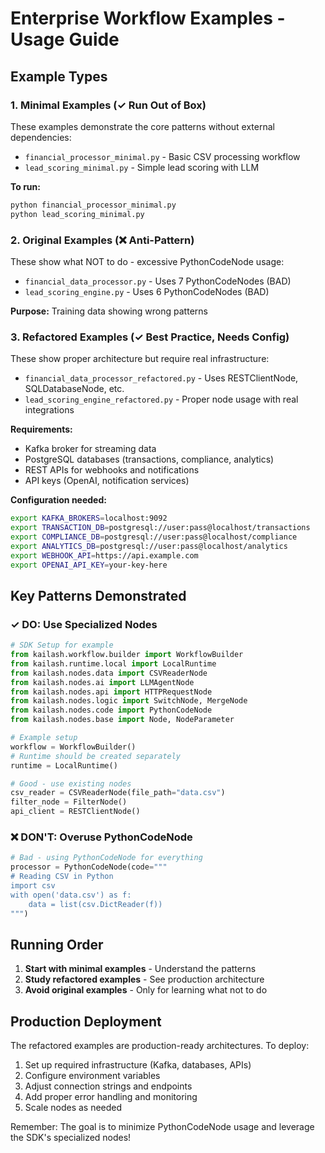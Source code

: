# Enterprise Workflow Examples - Usage Guide

## Example Types

### 1. Minimal Examples (✓ Run Out of Box)
These examples demonstrate the core patterns without external dependencies:

- `financial_processor_minimal.py` - Basic CSV processing workflow
- `lead_scoring_minimal.py` - Simple lead scoring with LLM

**To run:**
```bash
python financial_processor_minimal.py
python lead_scoring_minimal.py
```

### 2. Original Examples (❌ Anti-Pattern)
These show what NOT to do - excessive PythonCodeNode usage:

- `financial_data_processor.py` - Uses 7 PythonCodeNodes (BAD)
- `lead_scoring_engine.py` - Uses 6 PythonCodeNodes (BAD)

**Purpose:** Training data showing wrong patterns

### 3. Refactored Examples (✓ Best Practice, Needs Config)
These show proper architecture but require real infrastructure:

- `financial_data_processor_refactored.py` - Uses RESTClientNode, SQLDatabaseNode, etc.
- `lead_scoring_engine_refactored.py` - Proper node usage with real integrations

**Requirements:**
- Kafka broker for streaming data
- PostgreSQL databases (transactions, compliance, analytics)
- REST APIs for webhooks and notifications
- API keys (OpenAI, notification services)

**Configuration needed:**
```bash
export KAFKA_BROKERS=localhost:9092
export TRANSACTION_DB=postgresql://user:pass@localhost/transactions
export COMPLIANCE_DB=postgresql://user:pass@localhost/compliance
export ANALYTICS_DB=postgresql://user:pass@localhost/analytics
export WEBHOOK_API=https://api.example.com
export OPENAI_API_KEY=your-key-here
```

## Key Patterns Demonstrated

### ✓ DO: Use Specialized Nodes
```python
# SDK Setup for example
from kailash.workflow.builder import WorkflowBuilder
from kailash.runtime.local import LocalRuntime
from kailash.nodes.data import CSVReaderNode
from kailash.nodes.ai import LLMAgentNode
from kailash.nodes.api import HTTPRequestNode
from kailash.nodes.logic import SwitchNode, MergeNode
from kailash.nodes.code import PythonCodeNode
from kailash.nodes.base import Node, NodeParameter

# Example setup
workflow = WorkflowBuilder()
# Runtime should be created separately
runtime = LocalRuntime()

# Good - use existing nodes
csv_reader = CSVReaderNode(file_path="data.csv")
filter_node = FilterNode()
api_client = RESTClientNode()

```

### ❌ DON'T: Overuse PythonCodeNode
```python
# Bad - using PythonCodeNode for everything
processor = PythonCodeNode(code="""
# Reading CSV in Python
import csv
with open('data.csv') as f:
    data = list(csv.DictReader(f))
""")

```

## Running Order

1. **Start with minimal examples** - Understand the patterns
2. **Study refactored examples** - See production architecture
3. **Avoid original examples** - Only for learning what not to do

## Production Deployment

The refactored examples are production-ready architectures. To deploy:

1. Set up required infrastructure (Kafka, databases, APIs)
2. Configure environment variables
3. Adjust connection strings and endpoints
4. Add proper error handling and monitoring
5. Scale nodes as needed

Remember: The goal is to minimize PythonCodeNode usage and leverage the SDK's specialized nodes!
